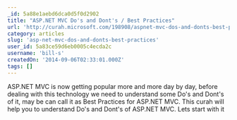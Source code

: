 ```yaml
---
_id: 5a88e1aebd6dca0d5f0d2902
title: "ASP.NET MVC Do's and Dont's / Best Practices"
url: 'http://curah.microsoft.com/198908/aspnet-mvc-dos-and-donts-best-practices'
category: articles
slug: 'asp-net-mvc-dos-and-donts-best-practices'
user_id: 5a83ce59d6eb0005c4ecda2c
username: 'bill-s'
createdOn: '2014-09-06T02:33:01.000Z'
tags: []
---
```


ASP.NET MVC is now getting popular more and more day by day, before dealing with this technology we need to understand some Do's and Dont's of it, may be can call it as Best Practices for ASP.NET MVC.
This curah will help you to understand Do's and Dont's of ASP.NET MVC.
Lets start with it
